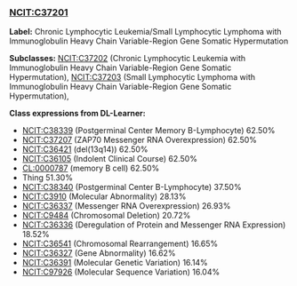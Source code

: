 
### [NCIT:C37201](http://purl.obolibrary.org/obo/NCIT_C37201)
**Label:** Chronic Lymphocytic Leukemia/Small Lymphocytic Lymphoma with Immunoglobulin Heavy Chain Variable-Region Gene Somatic Hypermutation

**Subclasses:** [NCIT:C37202](http://purl.obolibrary.org/obo/NCIT_C37202) (Chronic Lymphocytic Leukemia with Immunoglobulin Heavy Chain Variable-Region Gene Somatic Hypermutation), [NCIT:C37203](http://purl.obolibrary.org/obo/NCIT_C37203) (Small Lymphocytic Lymphoma with Immunoglobulin Heavy Chain Variable-Region Gene Somatic Hypermutation), 

**Class expressions from DL-Learner:**

- [NCIT:C38339](http://purl.obolibrary.org/obo/NCIT_C38339) (Postgerminal Center Memory B-Lymphocyte) 62.50%
- [NCIT:C37207](http://purl.obolibrary.org/obo/NCIT_C37207) (ZAP70 Messenger RNA Overexpression) 62.50%
- [NCIT:C36421](http://purl.obolibrary.org/obo/NCIT_C36421) (del(13q14)) 62.50%
- [NCIT:C36105](http://purl.obolibrary.org/obo/NCIT_C36105) (Indolent Clinical Course) 62.50%
- [CL:0000787](http://purl.obolibrary.org/obo/CL_0000787) (memory B cell) 62.50%
- Thing 51.30%
- [NCIT:C38340](http://purl.obolibrary.org/obo/NCIT_C38340) (Postgerminal Center B-Lymphocyte) 37.50%
- [NCIT:C3910](http://purl.obolibrary.org/obo/NCIT_C3910) (Molecular Abnormality) 28.13%
- [NCIT:C36337](http://purl.obolibrary.org/obo/NCIT_C36337) (Messenger RNA Overexpression) 26.93%
- [NCIT:C9484](http://purl.obolibrary.org/obo/NCIT_C9484) (Chromosomal Deletion) 20.72%
- [NCIT:C36336](http://purl.obolibrary.org/obo/NCIT_C36336) (Deregulation of Protein and Messenger RNA Expression) 18.52%
- [NCIT:C36541](http://purl.obolibrary.org/obo/NCIT_C36541) (Chromosomal Rearrangement) 16.65%
- [NCIT:C36327](http://purl.obolibrary.org/obo/NCIT_C36327) (Gene Abnormality) 16.62%
- [NCIT:C36391](http://purl.obolibrary.org/obo/NCIT_C36391) (Molecular Genetic Variation) 16.14%
- [NCIT:C97926](http://purl.obolibrary.org/obo/NCIT_C97926) (Molecular Sequence Variation) 16.04%


